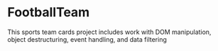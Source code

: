 # FootballTeam
This sports team cards project includes work with DOM manipulation, object destructuring, event handling, and data filtering
